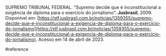 SUPREMO TRIBUNAL FEDERAL. “Supremo decide que é inconstitucional a exigência de diploma para o exercício do jornalismo”. **Jusbrasil**, 2009. Disponível em: [https://stf.jusbrasil.com.br/noticias/1359355/supremo-decide-que-e-inconstitucional-a-exigencia-de-diploma-para-o-exercicio-do-jornalismo](https://stf.jusbrasil.com.br/noticias/1359355/supremo-decide-que-e-inconstitucional-a-exigencia-de-diploma-para-o-exercicio-do-jornalismo). Acesso em 14 de abril de 2023.

#reference